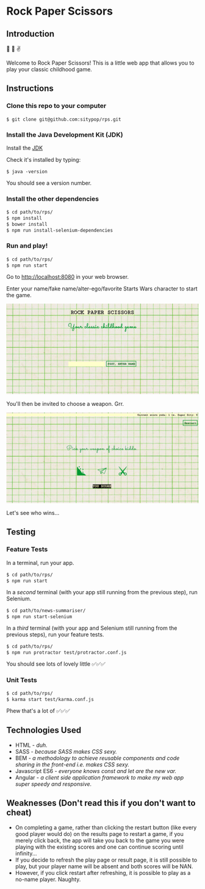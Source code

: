 # Rock Paper Scissors

## Introduction

:punch: :wave: :v:

Welcome to Rock Paper Scissors! This is a little web app that allows you to play your classic childhood game.

## Instructions

### Clone this repo to your computer

```
$ git clone git@github.com:sitypop/rps.git
```

### Install the Java Development Kit (JDK)

Install the [JDK](http://www.oracle.com/technetwork/java/javase/downloads/index.html)

Check it's installed by typing:

```
$ java -version
```

You should see a version number.

### Install the other dependencies

```
$ cd path/to/rps/
$ npm install
$ bower install
$ npm run install-selenium-dependencies
```

### Run and play!
```
$ cd path/to/rps/
$ npm run start
```

Go to [http://localhost:8080](http://localhost:8080/#/) in your web browser.

Enter your name/fake name/alter-ego/favorite Starts Wars character to start the game.

<img src="app/img/screenshots/homepage.png"/>

You'll then be invited to choose a weapon. Grr.

<img src="app/img/screenshots/play.png"/>

Let's see who wins...

## Testing

### Feature Tests

In a terminal, run your app.

```
$ cd path/to/rps/
$ npm run start
```

In a *second* terminal (with your app still running from the previous step), run Selenium.

```
$ cd path/to/news-summariser/
$ npm run start-selenium
```

In a *third* terminal (with your app and Selenium still running from the previous steps), run your feature tests.

```
$ cd path/to/rps/
$ npm run protractor test/protractor.conf.js
```

You should see lots of lovely little ✅✅✅

### Unit Tests

```
$ cd path/to/rps/
$ karma start test/karma.conf.js
```

Phew that's a lot of ✅✅✅

## Technologies Used
* HTML - *duh.*
* SASS - *because SASS makes CSS sexy.*
* BEM - *a methodology to achieve reusable components and code sharing in the front-end i.e. makes CSS sexy.*
* Javascript ES6 - *everyone knows const and let are the new var.*
* Angular - *a client side application framework to make my web app super speedy and responsive.*

## Weaknesses (Don't read this if you don't want to cheat)
* On completing a game, rather than clicking the restart button (like every good player would do) on the results page to restart a game, if you merely click back, the app will take you back to the game you were playing with the existing scores and one can continue scoring until infinity...
* If you decide to refresh the play page or result page, it is still possible to play, but your player name will be absent and both scores will be NAN.
* However, if you click restart after refreshing, it is possible to play as a no-name player. Naughty.
